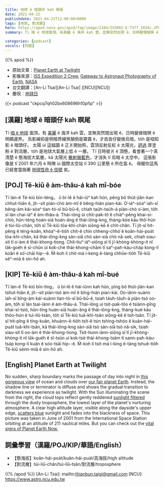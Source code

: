 ```yaml
---
title: 地球 ê 暗頭仔 kah 暝尾
date: 2021-04-22
publishdate: 2021-04-22T12:00:00+0800
tags: [地球, 對流層]
hero: https://apod.nasa.gov/apod/fap/image/2104/ISS002-E-7377_1024c.JPG
summary: Tī 咱 ê 地球面頂，有美麗 ê 海洋 kah 雲，並無突然出現 ê、日時變做暗暝 ê 明顯邊界。烏影線抑是明暗界線煞顛倒是霧霧 ê，才沓沓仔變做烏暗，to̍h 是咱知影 ê 暗頭仔。

categories: [podcast]
vocals: [阿錕]
---
```


{{% apod %}}

- 原始文章：[Planet Earth at Twilight](https://apod.nasa.gov/apod/ap210422.html)
- 影像來源：[ISS Expedition 2 Crew](https://www.nasa.gov/mission_pages/station/expeditions/expedition02/index.html), [Gateway to Astronaut Photography of Earth](http://eol.jsc.nasa.gov/), [NASA](http://www.nasa.gov/)
- 台文翻譯：[An-Li Tsai][An-Li Tsai] ([NCU][NCU])
- 慶祝：[地球日](https://www.nasa.gov/earth-day-2021)

{{< podcast "ckpcq7qh02bx608696h10pfip" >}}

## [漢羅] 地球 ê 暗頭仔 kah 暝尾
Tī [咱 ê 地球][our fair planet Earth] 面頂，有 [美麗][this gorgeous view] ê 海洋 kah 雲，並無突然間出現 ê、日時變做暗暝 ê 明顯邊界。
烏影線抑是明暗界線煞顛倒是霧霧 ê，才沓沓仔變做烏暗，to̍h 是咱知影 ê 暗頭仔。
太陽 ùi 這幅圖 ê 正爿開始照，雲頂反射反紅 ê 太陽光，[迵過][sunlight filtered] 厚塗粉 ê 對流層，to̍h 是地球大氣層上低 ê 一層。
Tī 日時彼爿 ê 頂懸，看會著一个真清楚 ê 懸海拔大氣層，kā 太陽光 [散射做藍色][scatters blue]，才消失 tī 烏暗 ê 太空中。
這張影像是 tī 2001 年六月 ê 時陣 ùi 國際太空站 tī 390 公里懸 ê 所在翕 ê。
毋閣你這馬已經會當揣著 [地球性命 ê 信號][vital signs of Planet Earth Now.] 矣。


## [POJ] Tē-kiû ê àm-thâu-á kah mî-bóe
Tī lán-ê Tē-kiû bīn-téng， ū bí-lē ê hái-iûⁿ kah hûn, pēng bô thu̍t-jiân-kan chhut-hiān ê, ji̍t--sit piàn-chò àm-mî ê bêng-hián pian-kài.
O͘-iáⁿ-sòaⁿ iah-sī bêng-àm kài-sòaⁿ tian-tò-sī bū-bū-ê, chiah tau̍h-tau̍h-á piàn-chò o͘-àm, to̍h sī lán chai-iáⁿ ê àm-thâu-á.
Thài-iông ùi chit-pak-tô͘ ê chiàⁿ-pêng khai-sí-chiò, hûn-téng hoán-siā hoán-âng ê thài-iông-kng, thàng-kòe kāu thô͘-hún ê tùi-liû-chân, to̍h sī Tē-kiû tōa-khì-chân siōng-kē ê chi̍t-chân.
Tī ji̍t-sî hit-pêng ê téng-koân, khòaⁿ-ē-tio̍h chi̍t-ê chin chheng-chhó͘ ê koân-hái-poa̍t tōa-khì-chân, kā thài-iông-kng sàn-siā chò sàn-siā chò nâ-sek, chiah siau-sit tī o͘-àm ê thài-khong-tiong.
Chit-tiuⁿ iáⁿ-siōng sī tī jī-khòng-khòng-it nî la̍k-goe̍h ê sî-chūn ùi kok-chè thài-khong-chām tī saⁿ-pah-káu-cha̍p kong-lí koân ê só͘-chāi hip--ê.
M̄-koh lí chit-má í-keng ē-tàng chhōe-tio̍h Tē-kiû sèⁿ-miā ê sìn-hō ah.


## [KIP] Tē-kiû ê àm-thâu-á kah mî-bué
Tī lán-ê Tē-kiû bīn-tíng， ū bí-lē ê hái-iûnn kah hûn, pīng bô thu̍t-jiân-kan tshut-hiān ê, ji̍t--sit piàn-tsò àm-mî ê bîng-hián pian-kài.
Oo-iánn-suànn iah-sī bîng-àm kài-suànn tian-tò-sī bū-bū-ê, tsiah ta̍uh-ta̍uh-á piàn-tsò oo-àm, to̍h sī lán tsai-iánn ê àm-thâu-á.
Thài-iông uì tsit-pak-tôo ê tsiànn-pîng khai-sí-tsiò, hûn-tíng huán-siā huán-âng ê thài-iông-kng, thàng-kuè kāu thôo-hún ê tuì-liû-tsân, to̍h sī Tē-kiû tuā-khì-tsân siōng-kē ê tsi̍t-tsân.
Tī ji̍t-sî hit-pîng ê tíng-kuân, khuànn-ē-tio̍h tsi̍t-ê tsin tshing-tshóo ê kuân-hái-pua̍t tuā-khì-tsân, kā thài-iông-kng sàn-siā tsò sàn-siā tsò nâ-sik, tsiah siau-sit tī oo-àm ê thài-khong-tiong.
Tsit-tiunn iánn-siōng sī tī jī-khòng-khòng-it nî la̍k-gue̍h ê sî-tsūn uì kok-tsè thài-khong-tsām tī sann-pah-káu-tsa̍p kong-lí kuân ê sóo-tsāi hip--ê.
M̄-koh lí tsit-má í-king ē-tàng tshuē-tio̍h Tē-kiû sènn-miā ê sìn-hō ah.

## [English] Planet Earth at Twilight
No sudden, sharp boundary marks the passage of day into night in [this gorgeous view][this gorgeous view] of ocean and clouds over [our fair planet Earth][our fair planet Earth]. Instead, the shadow line or terminator is diffuse and shows the gradual transition to darkness we experience as twilight. With the Sun illuminating the scene from the right, the cloud tops reflect gently reddened [sunlight filtered][sunlight filtered] through the dusty troposphere, the lowest layer of the planet's nurturing atmosphere. A clear high altitude layer, visible along the dayside's upper edge, [scatters blue][scatters blue] sunlight and fades into the blackness of space. This picture was taken in June of 2001 from the International Space Station orbiting at an altitude of 211 nautical miles. But you can check out the [vital signs of Planet Earth Now.][vital signs of Planet Earth Now.]

## 詞彙學習（漢羅/POJ/KIP/華語/English）

- 【懸海拔】koân-hái-poa̍t/kuân-hái-pua̍t/高海拔/high altitude
- 【對流層】tùi-liû-chân/tuì-liû-tsân/對流層/troposphere

{{% /apod %}}
[An-Li Tsai]: mailto:thianbun.taigi@gmail.com
[NCU]: https://www.astro.ncu.edu.tw

[this gorgeous view]:http://eol.jsc.nasa.gov/scripts/sseop/photo.pl?mission=ISS002&roll=E&frame=7377
[our fair planet Earth]:https://earthobservatory.nasa.gov/
[sunlight filtered]:http://www.webexhibits.org/causesofcolor/14B.html
[scatters blue]:http://webexhibits.org/causesofcolor/14.html
[vital signs of Planet Earth Now.]:https://climate.nasa.gov/earth-now/#/vitalsign?vitalsign=satellites&altid=0&animating=f&start=&end=
